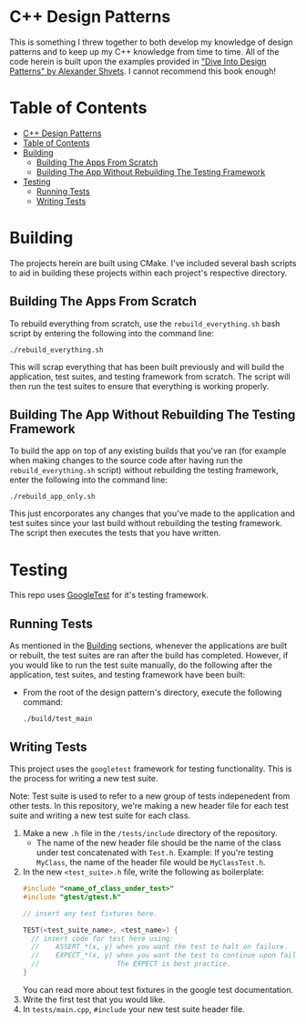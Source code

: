 # C++ Design Patterns

This is something I threw together to both develop my knowledge of design patterns and to keep up my C++ knowledge from time to time. All of the code herein is built upon the examples provided in ["Dive Into Design Patterns" by Alexander Shvets](https://refactoring.guru/design-patterns/book). I cannot recommend this book enough!

# Table of Contents

- [C++ Design Patterns](#c-design-patterns)
- [Table of Contents](#table-of-contents)
- [Building](#building)
  - [Building The Apps From Scratch](#building-the-apps-from-scratch)
  - [Building The App Without Rebuilding The Testing Framework](#building-the-app-without-rebuilding-the-testing-framework)
- [Testing](#testing)
  - [Running Tests](#running-tests)
  - [Writing Tests](#writing-tests)


# Building

The projects herein are built using CMake. I've included several bash scripts to aid in building these projects within each project's respective directory.

## Building The Apps From Scratch

To rebuild everything from scratch, use the `rebuild_everything.sh` bash script by entering the following into the command line:

```
./rebuild_everything.sh
```

This will scrap everything that has been built previously and will build the application, test suites, and testing framework from scratch. The script will then run the test suites to ensure that everything is working properly.

## Building The App Without Rebuilding The Testing Framework

To build the app on top of any existing builds that you've ran (for example when making changes to the source code after having run the `rebuild_everything.sh` script) without rebuilding the testing framework, enter the following into the command line:

```
./rebuild_app_only.sh
```

This just encorporates any changes that you've made to the application and test suites since your last build without rebuilding the testing framework. The script then executes the tests that you have written.

# Testing

This repo uses [GoogleTest](https://github.com/google/googletest) for it's testing framework.

## Running Tests

As mentioned in the [Building](#building) sections, whenever the applications are built or rebuilt, the test suites are ran after the build has completed. However, if you would like to run the test suite manually, do the following after the application, test suites, and testing framework have been built:


+ From the root of the design pattern's directory, execute the following command:
    ```
    ./build/test_main
    ```

## Writing Tests

This project uses the `googletest` framework for testing functionality. This is the process for writing a new test suite.

Note: Test suite is used to refer to a new group of tests indepenedent from other tests. In this repository, we're making a new header file for each test suite and writing a new test suite for each class.

1. Make a new `.h` file in the `/tests/include` directory of the repository. 
    + The name of the new header file should be the name of the class under test concatenated with `Test.h`. Example:
        If you're testing `MyClass`, the name of the header file would be `MyClassTest.h`.
2. In the new `<test_suite>.h` file, write the following as boilerplate:
    ```cpp
    #include "<name_of_class_under_test>"
    #include "gtest/gtest.h"

    // insert any test fixtures here.

    TEST(<test_suite_name>, <test_name>) {
      // insert code for test here using:
      //    ASSERT_*(x, y) when you want the test to halt on failure.
      //    EXPECT_*(x, y) when you want the test to continue upon failure.
      //                   The EXPECT is best practice.
    }
    ```
    You can read more about test fixtures in the google test documentation.
3. Write the first test that you would like.
4. In `tests/main.cpp`, `#include` your new test suite header file.
